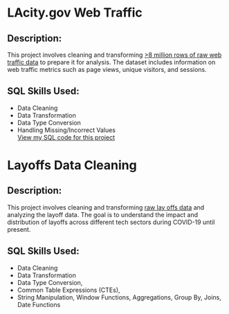 #  LAcity.gov Web Traffic
## Description: 
This project involves cleaning and transforming [>8 million rows of raw web traffic data](https://www.kaggle.com/datasets/cityofLA/lacity.org-website-traffic/data) to prepare it for analysis. The dataset includes information on web traffic metrics such as page views, unique visitors, and sessions.
## SQL Skills Used:
- Data Cleaning
- Data Transformation
- Data Type Conversion
- Handling Missing/Incorrect Values
<br/>[View my SQL code for this project](https://github.com/LanBuiNNgoc/SQL--Projects/blob/main/SQL%20code%20LAV%20Project)

#  Layoffs Data Cleaning
## Description: 
This project involves cleaning and transforming [raw lay offs data](https://github.com/LanBuiNNgoc/SQL--Projects/blob/main/layoffs.csv) and analyzing the layoff data. The goal is to understand the impact and distribution of layoffs across different tech sectors during COVID-19 until present.
## SQL Skills Used: 
- Data Cleaning
-  Data Transformation
-  Data Type Conversion,
-  Common Table Expressions (CTEs),
-  String Manipulation, Window Functions, Aggregations, Group By, Joins, Date Functions

